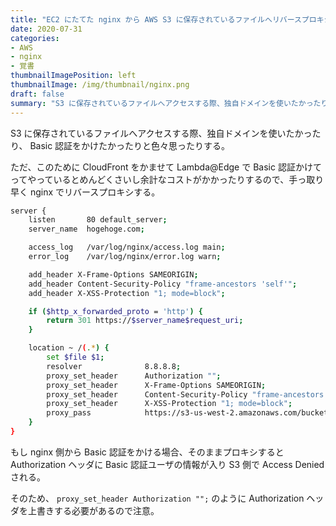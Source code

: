 ```yaml
---
title: "EC2 にたてた nginx から AWS S3 に保存されているファイルへリバースプロキシする"
date: 2020-07-31
categories:
- AWS
- nginx
- 覚書
thumbnailImagePosition: left
thumbnailImage: /img/thumbnail/nginx.png
draft: false
summary: "S3 に保存されているファイルへアクセスする際、独自ドメインを使いたかったり、 Basic 認証をかけたかったりと色々思ったりする。"
---
```


S3 に保存されているファイルへアクセスする際、独自ドメインを使いたかったり、 Basic 認証をかけたかったりと色々思ったりする。

ただ、このために CloudFront をかませて Lambda@Edge で Basic 認証かけてってやっているとめんどくさいし余計なコストがかかったりするので、手っ取り早く nginx でリバースプロキシする。

```bash
server {
    listen       80 default_server;
    server_name  hogehoge.com;

    access_log   /var/log/nginx/access.log main;
    error_log    /var/log/nginx/error.log warn;

    add_header X-Frame-Options SAMEORIGIN;
    add_header Content-Security-Policy "frame-ancestors 'self'";
    add_header X-XSS-Protection "1; mode=block";

    if ($http_x_forwarded_proto = 'http') {
        return 301 https://$server_name$request_uri;
    }

    location ~ /(.*) {
        set $file $1;
        resolver              8.8.8.8;
        proxy_set_header      Authorization "";
        proxy_set_header      X-Frame-Options SAMEORIGIN;
        proxy_set_header      Content-Security-Policy "frame-ancestors 'self'";
        proxy_set_header      X-XSS-Protection "1; mode=block";
        proxy_pass            https://s3-us-west-2.amazonaws.com/bucket_name/$file;
    }
}
```

もし nginx 側から Basic 認証をかける場合、そのままプロキシすると Authorization ヘッダに Basic 認証ユーザの情報が入り S3 側で Access Denied される。

そのため、 `proxy_set_header Authorization "";` のように Authorization ヘッダを上書きする必要があるので注意。